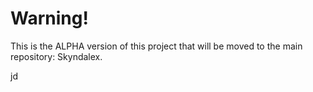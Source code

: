 # Warning!

This is the ALPHA version of this project that will be moved to the main repository: Skyndalex.

 jd